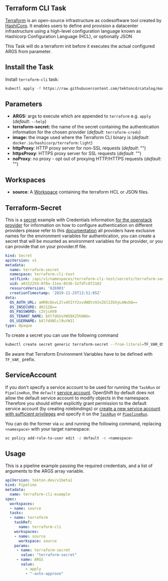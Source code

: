 

## Terraform CLI Task

[Terraform](https://www.terraform.io/)  is an open-source infrastructure as codesoftware tool created by [HashiCorp](https://en.wikipedia.org/wiki/HashiCorp "HashiCorp"). It enables users to define and provision a datacenter infrastructure using a high-level configuration language known as Hashicorp Configuration Language (HCL), or optionally JSON

This Task will do a terraform init before it executes the actual configured ARGS from parameter.

## Install the Task

Install `terraform-cli` task:
```bash
kubectl apply -f https://raw.githubusercontent.com/tektoncd/catalog/master/task/terraform-cli/0.2/terraform-cli.yaml
```

## Parameters

* **ARGS:** args to execute which are appended to `terraform` e.g. `apply` (_default_: `--help`)
* **terraform-secret:** the name of the secret containing the authentication information for the chosen provider (_default_: `terraform-creds`) 
* **image:** the image used where the Terraform CLI binary is (_default_: `docker.io/hashicorp/terraform:light`)
* **httpProxy**: HTTP proxy server for non-SSL requests (_default_: "")
* **httpsProxy**: HTTPS proxy server for SSL requests (_default_: "")
* **noProxy**: no proxy - opt out of proxying HTTP/HTTPS requests (_default_: "")

## Workspaces

* **source**: A [Workspace](https://github.com/tektoncd/pipeline/blob/master/docs/workspaces.md) containing the terraform HCL or JSON files.


## Terraform-Secret

This is a [secret]([https://kubernetes.io/docs/concepts/configuration/secret/](https://kubernetes.io/docs/concepts/configuration/secret/)) example with Credentials information [for the openstack provider](https://www.terraform.io/docs/providers/openstack/index.html) for information on how to configure authentication on different providers please refer to this [documentation](https://www.terraform.io/docs/providers/index.html) all providers have exclusive names for the environment variables for authentication, you can create a secret that will be mounted as environment variables for the provider, or you can provide that on your provider.tf file.

```yaml
kind: Secret
apiVersion: v1
metadata:
  name: terraform-secret
  namespace: terraform-cli-test
  selfLink: /api/v1/namespaces/terraform-cli-test/secrets/terraform-secret
  uid: a015225d-0f8a-11ea-8536-52fdfc072182
  resourceVersion: '626903'
  creationTimestamp: '2019-11-25T13:51:05Z'
data:
  OS_AUTH_URL: aHR0cDovL3lvdXItY2xvdWQtcHJvZGl2ZGVyLmNvbQ==
  OS_INSECURE: dHJ1ZQ==
  OS_PASSWORD: c2VjcmV0
  OS_TENANT_NAME: bXlfdGVuYW50X25hbWU=
  OS_USERNAME: bXlfdXNlcl9uYW1l
type: Opaque
```


To create a secret you can use the following command

```bash
kubectl create secret generic terraform-secret --from-literal=TF_VAR_OS_USERNAME=my-username --from-literal=TF_VAR_OS_AUTH_URL=https://my_auth_url --from-literal=TF_VAR_OS_TENANT_NAME=my_tenant --from-literal=TF_VAR_OS_PASSWORD=my_password --from-literal=TF_VAR_OS_INSECURE=true

```

Be aware that Terraform Environment Variables have to be defined with `TF_VAR_` prefix.


## ServiceAccount

If you don't specify a service account to be used for running the `TaskRun` or `PipelineRun`, the `default` [service account](https://kubernetes.io/docs/tasks/configure-pod-container/configure-service-account/#use-the-default-service-account-to-access-the-api-server). OpenShift by default does not allow the default service account to modify objects in the namespace. Therefore you should either explicitly grant permission to the default service account (by creating rolebindings) or [create a new service account with sufficient privileges](https://kubernetes.io/docs/reference/access-authn-authz/rbac/#service-account-permissions) and specify it on the [`TaskRun`](https://github.com/tektoncd/pipeline/blob/master/docs/taskruns.md#service-account) or [`PipelineRun`](https://github.com/tektoncd/pipeline/blob/master/docs/pipelineruns.md#service-account).

You can do the former via `oc` and running the following command, replacing `<namespace>` with your target namespace:
```bash
oc policy add-role-to-user edit -z default -n <namespace>
```

## Usage

This is a pipeline example passing the required credentials, and a list of arguments to the ARGS array variable.

```yaml
apiVersion: tekton.dev/v1beta1
kind: Pipeline
metadata:
  name: terraform-cli-example
spec:
  workspaces:
  - name: source
  tasks:
  - name: terraform
    taskRef:
      name: terraform-cli
    workspaces:
    - name: source
      workspace: source
    params:
     - name: terraform-secret
       value: "terraform-secret"
     - name: ARGS
       value:
         - apply
         - "-auto-approve"
```
